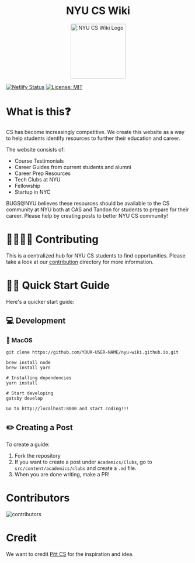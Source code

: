 <h1 align="center">
  NYU CS Wiki
</h1>
<p align="center">
  <a href="https://bugs-nyu.github.io">
    <img alt="NYU CS Wiki Logo" src="https://raw.githubusercontent.com/BUGS-NYU/cs-resources/main/src/images/svg/logo.svg" width="150" />
  </a>
</p>

[![Netlify Status](https://api.netlify.com/api/v1/badges/a6a28e10-ca2d-4fd9-a679-051d66667ea1/deploy-status)](https://app.netlify.com/sites/keen-mayer-1607ef/deploys)
[![License: MIT](https://img.shields.io/badge/License-MIT-yellow.svg)](https://opensource.org/licenses/MIT)

# What is this❓

CS has become increasingly competitive. We create this website as a way to help students identify resources to further their education and career.

The website consists of:

- Course Testimonials
- Career Guides from current students and alumni
- Career Prep Resources
- Tech Clubs at NYU
- Fellowship
- Startup in NYC

BUGS@NYU believes these resources should be available to the CS community at NYU both at CAS and Tandon for students to prepare for their career. Please help by creating posts to better NYU CS community!

# 👨‍💻👩‍💻 Contributing

This is a centralized hub for NYU CS students to find opportunities. Please take a look at our [contribution](https://github.com/BUGS-NYU/cs-resources/tree/main/contributing) directory for more information.

# 🚀🚀 Quick Start Guide

Here's a quicker start guide:

## 💻 Development

###  MacOS

```
git clone https://github.com/YOUR-USER-NAME/nyu-wiki.github.io.git

brew install node
brew install yarn

# Installing dependencies
yarn install

# Start developing
gatsby develop

Go to http://localhost:8000 and start coding!!!
```

## ✏️ Creating a Post

To create a guide:

1. Fork the repository
2. If you want to create a post under `Academics/Clubs`, go to `src/content/academics/clubs` and create a `.md` file.
3. When you are done writing, make a PR!

# Contributors

<img alt="contributors" src="https://contrib.rocks/image?repo=BUGS-NYU/NYU-CS-Wiki"/>

# Credit

We want to credit [Pitt CS](https://github.com/PittCSWiki/pittcswiki) for the inspiration and idea.
